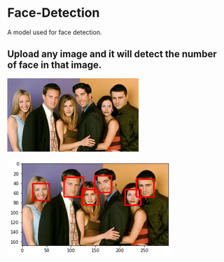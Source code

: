 # Face-Detection

A model used for face detection.

Upload any image and it will detect the number of face in that image. <br>
---

   ![](GP6.jpg)

![](GP6_.png)
